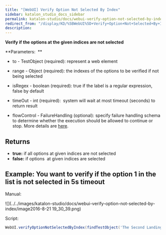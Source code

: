 ```yaml
---
title: "[WebUI] Verify Option Not Selected By Index" 
sidebar: katalon_studio_docs_sidebar
permalink: katalon-studio/docs/webui-verify-option-not-selected-by-index.html 
redirect_from: "/display/KD/%5BWebUI%5D+Verify+Option+Not+Selected+By+Index" 
description: 
---
```

**Verify if the options at the given indices are not selected**

**Parameters:  **

*   to - TestObject (required): represent a web element
*   range - Object (required): the indexes of the options to be verified if not being selected
*   isRegex - boolean (required): true if the label is a regular expression, false by default
*   timeOut - int (required):  system will wait at most timeout (seconds) to return result
    
*   flowControl - FailureHandling (optional): specify failure handling schema to determine whether the execution should be allowed to continue or stop. More details are [here](https://docs.katalon.com/x/qAAM).

Returns
-------

*   **true:** if all options at given indices are not selected
*   **false:** if options  at given indices are selected

Example: You want to verify if the option 1 in the list is not selected in 5s timeout
-------------------------------------------------------------------------------------

Manual: 

![](../../images/katalon-studio/docs/webui-verify-option-not-selected-by-index/image2016-8-21 19_30_39.png)

Script:

```groovy
WebUI.verifyOptionNotSelectedByIndex(findTestObject('The Second Landing Page/select_js-intent'), 1, 5)
```